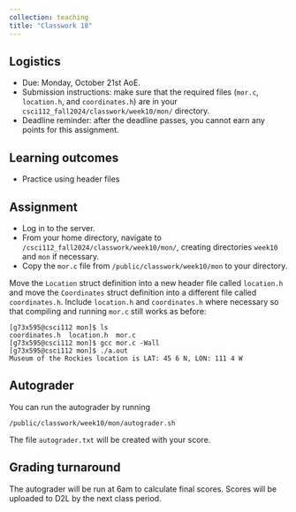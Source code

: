 ```yaml
---
collection: teaching
title: "Classwork 18"
---
```


## Logistics
* Due: Monday, October 21st AoE.
* Submission instructions: make sure that the required files (`mor.c`, `location.h`, and `coordinates.h`) are in your
	`csci112_fall2024/classwork/week10/mon/` directory.
* Deadline reminder: after the deadline passes, you cannot earn any points for
	this assignment.

## Learning outcomes
* Practice using header files

## Assignment

* Log in to the server.
* From your home directory, navigate to `/csci112_fall2024/classwork/week10/mon/`, creating directories `week10`
and `mon` if necessary.
* Copy the `mor.c` file from `/public/classwork/week10/mon` to your directory.

Move the `Location` struct definition into a new header file called
`location.h` and move the `Coordinates` struct definition into a different file
called `coordinates.h`. Include `location.h` and `coordinates.h` where
necessary so that compiling and running `mor.c` still works as before:

```
[g73x595@csci112 mon]$ ls
coordinates.h  location.h  mor.c
[g73x595@csci112 mon]$ gcc mor.c -Wall
[g73x595@csci112 mon]$ ./a.out
Museum of the Rockies location is LAT: 45 6 N, LON: 111 4 W
```

## Autograder

You can run the autograder by running

```
/public/classwork/week10/mon/autograder.sh
```

The file `autograder.txt` will be created with your score.

## Grading turnaround

The autograder will be run at 6am to calculate final scores. Scores will be
uploaded to D2L by the next class period.
